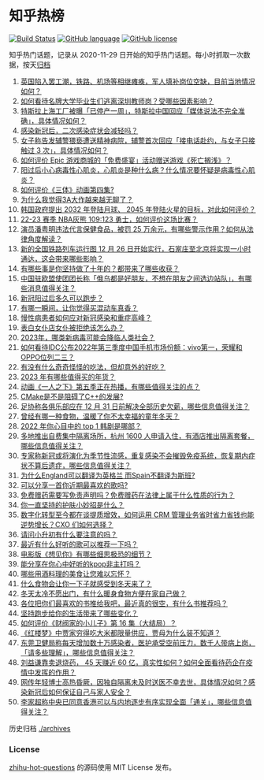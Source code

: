 # 知乎热榜
[![Build Status](https://github.com/ToWeLong/zhihu-hot-questions/workflows/CI/badge.svg)](https://github.com/ToWeLong/zhihu-hot-questions/actions)
[![GitHub language](https://img.shields.io/badge/language-golang-orange.svg)](https://golang.org/)
[![GitHub license](https://img.shields.io/github/license/ToWeLong/zhihu-hot-questions)](https://github.com/ToWeLong/zhihu-hot-questions/blob/main/LICENSE)

知乎热门话题，记录从 2020-11-29 日开始的知乎热门话题。每小时抓取一次数据，按天[归档](./archives)

<!-- BEGIN -->

1. [英国陷入罢工潮，铁路、机场等相继瘫痪，军人填补岗位空缺，目前当地情况如何？](https://www.zhihu.com/question/574569825)
1. [如何看待名牌大学毕业生们逃离深圳教师岗？受哪些因素影响？](https://www.zhihu.com/question/574577601)
1. [特斯拉上海工厂被曝「已停产一周」，特斯拉中国回应「媒体说法不完全准确」，具体情况如何？](https://www.zhihu.com/question/574546255)
1. [感染新冠后，二次感染症状会减轻吗？](https://www.zhihu.com/question/573355274)
1. [女子称告发辅警猥亵遭送精神病院，辅警首次回应「接电话赴约，与女子只接触过 3 次」，具体情况如何？](https://www.zhihu.com/question/573785070)
1. [如何评价 Epic 游戏商城的「免费盛宴」活动赠送游戏《死亡搁浅》？](https://www.zhihu.com/question/574392978)
1. [阳过后小心病毒性心肌炎，心肌炎是种什么病？什么情况要怀疑是病毒性心肌炎？](https://www.zhihu.com/question/574649906)
1. [如何评价《三体》动画第四集?](https://www.zhihu.com/question/574299625)
1. [为什么我觉得3A大作越来越无聊了？](https://www.zhihu.com/question/383977065)
1. [韩国政府提出 2032 年登陆月球、 2045 年登陆火星的目标，对此如何评价？](https://www.zhihu.com/question/574116291)
1. [22-23 赛季 NBA灰熊 109:123 勇士，如何评价这场比赛？](https://www.zhihu.com/question/574654337)
1. [演员潘粤明违法代言保健食品，被罚 25 万余元，有哪些警示作用？如何从法律角度解读？](https://www.zhihu.com/question/574656361)
1. [新的全国铁路列车运行图 12 月 26 日开始实行，石家庄至北京将实现一小时通达，这会带来哪些影响？](https://www.zhihu.com/question/574525543)
1. [有哪些事是你坚持做了十年的？都带来了哪些收获？](https://www.zhihu.com/question/574111862)
1. [中国驻欧盟使团团长称「俄乌都是好朋友，不想在朋友之间选边站队」，有哪些消息值得关注？](https://www.zhihu.com/question/574595377)
1. [新冠阳过后多久可以跑步？](https://www.zhihu.com/question/573344550)
1. [有哪一瞬间，让你觉得买混动车真香？](https://www.zhihu.com/question/574585970)
1. [慢性病患者如何应对新冠感染和重症高峰？](https://www.zhihu.com/question/574554665)
1. [表白女仆店女仆被拒绝该怎么办？](https://www.zhihu.com/question/549994553)
1. [2023年，哪类新病毒可能会降临人类社会？](https://www.zhihu.com/question/573794047)
1. [如何看待IDC公布2022年第三季度中国手机市场份额：vivo第一，荣耀和OPPO位列二三？](https://www.zhihu.com/question/574540341)
1. [有没有什么奇奇怪怪的吃法，但却意外的好吃？](https://www.zhihu.com/question/572926187)
1. [2023 年有哪些值得买的年货？](https://www.zhihu.com/question/574109189)
1. [动画《一人之下》第五季正在热播，有哪些值得关注的点？](https://www.zhihu.com/question/574113171)
1. [CMake是不是阻碍了C++的发展?](https://www.zhihu.com/question/493402906)
1. [足协称各俱乐部应在 12 月 31 日前解决全部历史欠薪，哪些信息值得关注？](https://www.zhihu.com/question/573725904)
1. [曾经有哪一种食物，温暖了你不太幸福的童年冬天？](https://www.zhihu.com/question/572707389)
1. [2022 年你心目中的 top 1 韩剧是哪部？](https://www.zhihu.com/question/563617491)
1. [多地推出自费集中隔离场所，杭州 1600 人申请入住，有酒店推出隔离套餐，哪些信息值得关注？](https://www.zhihu.com/question/574242855)
1. [专家称新冠或将演化为季节性流感，重复感染不会摧毁免疫系统，恢复期内症状不算后遗症，哪些信息值得关注？](https://www.zhihu.com/question/574283805)
1. [为什么England可以翻译为英格兰 而Spain不翻译为斯班?](https://www.zhihu.com/question/573876392)
1. [可以分享一首你近期最喜欢的歌吗?](https://www.zhihu.com/question/574580281)
1. [免费赠药需要写免责声明吗？免费赠药在法律上属于什么性质的行为？](https://www.zhihu.com/question/574661948)
1. [你一直坚持的护肤小妙招是什么？](https://www.zhihu.com/question/571751565)
1. [数字化转型至今都在谈提质增效，如何运用 CRM 管理业务省时省力省钱也能逆势增长？CXO 们如何选择？](https://www.zhihu.com/question/574516968)
1. [请问小升初有什么要注意的吗？](https://www.zhihu.com/question/567078805)
1. [最近有什么好听的歌可以推荐一下吗？](https://www.zhihu.com/question/574387482)
1. [电影版《想见你》有哪些细思极恐的细节？](https://www.zhihu.com/question/574116817)
1. [能分享在你心中好听的kpop非主打吗？](https://www.zhihu.com/question/574076076)
1. [哪些用酒料理的美食让您难以忘怀？](https://www.zhihu.com/question/571852434)
1. [什么食物会让你一下子就感受到冬天来了？](https://www.zhihu.com/question/573372120)
1. [冬天太冷不愿出门，有什么暖身食物方便在家自己做？](https://www.zhihu.com/question/572846170)
1. [各位把你们最喜欢的书推给我吧，最近真的很空，有什么书推荐吗？](https://www.zhihu.com/question/570396596)
1. [坚持跑步给你的生活带来了哪些变化？](https://www.zhihu.com/question/573040637)
1. [如何评价《财阀家的小儿子》第 16 集（大结局）？](https://www.zhihu.com/question/573021589)
1. [《红楼梦》中贾家穷得吃大米都限量供应，贾母为什么装不知道？](https://www.zhihu.com/question/561399508)
1. [东莞卫健局称每天增加数十万感染者，医护承受空前压力，数千人带病上岗，「请多些理解」，哪些信息值得关注？](https://www.zhihu.com/question/574304678)
1. [刘益谦靠卖退烧药， 45 天赚近 60 亿，真实性如何？如何全面看待药企在疫情中发挥的作用？](https://www.zhihu.com/question/574012657)
1. [网传年轻博士高热昏厥，因独自隔离未及时送医不幸去世，具体情况如何？感染新冠后如何保证自己与家人安全？](https://www.zhihu.com/question/574333856)
1. [李家超称中央已同意香港可以与内地逐步有序实现全面「通关」，哪些信息值得关注？](https://www.zhihu.com/question/574351535)

<!-- END -->

历史归档 [./archives](./archives)


### License
[zhihu-hot-questions](https://github.com/towelong/zhihu-hot-questions) 的源码使用 MIT License 发布。